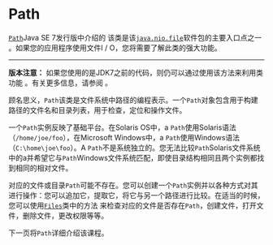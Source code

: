 # Path

[`Path`](https://docs.oracle.com/javase/8/docs/api/java/nio/file/Path.html)Java SE 7发行版中介绍的 该类是该[`java.nio.file`](https://docs.oracle.com/javase/8/docs/api/java/nio/file/package-summary.html)软件包的主要入口点之一 。如果您的应用程序使用文件I / O，您将需要了解此类的强大功能。

------

**版本注意：**  如果您使用的是JDK7之前的代码，则仍可以通过使用该方法来利用类功能 。有关更多信息，请参阅 。

顾名思义，`Path`该类是文件系统中路径的编程表示。一个`Path`对象包含用于构建路径的文件名和目录列表，用于检查，定位和操作文件。

一个`Path`实例反映了基础平台。在Solaris OS中，a `Path`使用Solaris语法（`/home/joe/foo`），在Microsoft Windows中，a `Path`使用Windows语法（`C:\home\joe\foo`）。A `Path`不是系统独立的。您无法比较`Path`Solaris文件系统中的a并希望它与`Path`Windows文件系统匹配，即使目录结构相同且两个实例都找到相同的相对文件。

对应的文件或目录`Path`可能不存在。您可以创建一个`Path`实例并以各种方式对其进行操作：您可以追加它，提取它，将它与另一个路径进行比较。在适当的时候，您可以使用[`Files`](https://docs.oracle.com/javase/8/docs/api/java/nio/file/Files.html)类中的方法 来检查对应的文件是否存在`Path`，创建文件，打开文件，删除文件，更改权限等等。

下一页将`Path`详细介绍该课程。